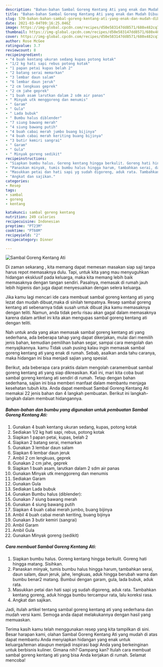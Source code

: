 ```yaml
---
description: "Bahan-bahan Sambal Goreng Kentang Ati yang enak dan Mudah Dibuat"
title: "Bahan-bahan Sambal Goreng Kentang Ati yang enak dan Mudah Dibuat"
slug: 570-bahan-bahan-sambal-goreng-kentang-ati-yang-enak-dan-mudah-dibuat
date: 2021-03-04T09:16:25.046Z
image: https://img-global.cpcdn.com/recipes/d50e583147dd8571/680x482cq70/sambal-goreng-kentang-ati-foto-resep-utama.jpg
thumbnail: https://img-global.cpcdn.com/recipes/d50e583147dd8571/680x482cq70/sambal-goreng-kentang-ati-foto-resep-utama.jpg
cover: https://img-global.cpcdn.com/recipes/d50e583147dd8571/680x482cq70/sambal-goreng-kentang-ati-foto-resep-utama.jpg
author: Rose McGee
ratingvalue: 3.7
reviewcount: 8
recipeingredient:
- "4 buah kentang ukuran sedang kupas potong kotak"
- "1/2 kg hati sapi rebus potong kotak"
- "1 papan petai kupas belah 2"
- "2 batang serai memarkan"
- "3 lembar daun salam"
- "6 lembar daun jeruk"
- "2 cm lengkuas geprek"
- "2 cm jahe geprek"
- "1 buah asam larutkan dalam 2 sdm air panas"
- " Minyak utk menggoreng dan menumis"
- " Garam"
- " Gula"
- " Lada bubuk"
- " Bumbu halus diblender"
- "7 siung bawang merah"
- "4 siung bawang putih"
- "4 buah cabai merah jumbo buang bijinya"
- "4 buah cabai merah keriting buang bijinya"
- "3 butir kemiri sangrai"
- " Garam"
- " Gula"
- " Minyak goreng sedikit"
recipeinstructions:
- "Siapkan bumbu halus. Goreng kentang hingga berkulit. Goreng hati hingga matang. Sisihkan."
- "Panaskan minyak, tumis bumbu halus hingga harum, tambahkan serai, daun salam, daun jeruk, jahe, lengkuas, aduk hingga berubah warna dan bumbu benar2 matang. Bumbui dengan garam, gula, lada bubuk, aduk rata."
- "Masukkan petai dan hati sapi yg sudah digoreng, aduk rata. Tambahkan kentang goreng, aduk hingga bumbu tercampur rata, lalu koreksi rasa."
- "Angkat dan sajikan."
categories:
- Resep
tags:
- sambal
- goreng
- kentang

katakunci: sambal goreng kentang 
nutrition: 249 calories
recipecuisine: Indonesian
preptime: "PT23M"
cooktime: "PT60M"
recipeyield: "2"
recipecategory: Dinner

---
```



![Sambal Goreng Kentang Ati](https://img-global.cpcdn.com/recipes/d50e583147dd8571/680x482cq70/sambal-goreng-kentang-ati-foto-resep-utama.jpg)

Di zaman  sekarang , kita memang dapat memesan masakan siap saji tanpa harus repot memasaknya dulu. Tapi, untuk kita yang mau menyuguhkan hidangan eksklusif pada keluarga, maka kita memang lebih baik memasaknya dengan tangan sendiri. Pasalnya, memasak di rumah jauh lebih higienis dan juga dapat menyesuaikan dengan selera keluarga.

Jika kamu lagi mencari ide cara membuat sambal goreng kentang ati yang lezat dan mudah dibuat,maka di sinilah tempatnya. Resep sambal goreng kentang ati  sebenarnya tidak susah untuk dibuat jika kamu memasaknya dengan teliti. Namun, anda tidak perlu risau akan gagal dalam memasaknya 
karena dalam artikel ini kita akan mengupas sambal goreng kentang ati dengan teliti.  



Nah untuk anda yang akan memasak sambal goreng kentang ati yang sederhana, ada beberapa tahap yang dapat dikerjakan, mulai dari memilih jenis bahan, kemudian pemilihan bahan segar, sampai cara mengolah dan menyajikannya. kamu Tidak usah pusing kalau ingin memasak sambal goreng kentang ati yang enak di rumah. Sebab, asalkan anda  tahu caranya, maka hidangan ini bisa menjadi sajian yang spesial.

Berikut, ada beberapa cara praktis  dalam mengolah caramembuat sambal goreng kentang ati yang siap dikreasikan. Kali ini, mari kita coba buat sambal goreng kentang ati sendiri di rumah. Tetap dengan bahan sederhana, sajian ini bisa memberi manfaat dalam membantu menjaga kesehatan tubuh kita. Anda dapat membuat Sambal Goreng Kentang Ati memakai 22 jenis bahan dan 4 langkah pembuatan. Berikut ini langkah-langkah dalam membuat hidangannya.

<!--inarticleads1-->

##### Bahan-bahan dan bumbu yang digunakan untuk pembuatan Sambal Goreng Kentang Ati:

1. Gunakan 4 buah kentang ukuran sedang, kupas, potong kotak
1. Sediakan 1/2 kg hati sapi, rebus, potong kotak
1. Siapkan 1 papan petai, kupas, belah 2
1. Siapkan 2 batang serai, memarkan
1. Gunakan 3 lembar daun salam
1. Siapkan 6 lembar daun jeruk
1. Ambil 2 cm lengkuas, geprek
1. Gunakan 2 cm jahe, geprek
1. Siapkan 1 buah asam, larutkan dalam 2 sdm air panas
1. Gunakan  Minyak utk menggoreng dan menumis
1. Sediakan  Garam
1. Gunakan  Gula
1. Sediakan  Lada bubuk
1. Gunakan  Bumbu halus (diblender):
1. Gunakan 7 siung bawang merah
1. Gunakan 4 siung bawang putih
1. Siapkan 4 buah cabai merah jumbo, buang bijinya
1. Ambil 4 buah cabai merah keriting, buang bijinya
1. Gunakan 3 butir kemiri (sangrai)
1. Ambil  Garam
1. Ambil  Gula
1. Gunakan  Minyak goreng (sedikit)




<!--inarticleads2-->

##### Cara membuat Sambal Goreng Kentang Ati:

1. Siapkan bumbu halus. Goreng kentang hingga berkulit. Goreng hati hingga matang. Sisihkan.
1. Panaskan minyak, tumis bumbu halus hingga harum, tambahkan serai, daun salam, daun jeruk, jahe, lengkuas, aduk hingga berubah warna dan bumbu benar2 matang. Bumbui dengan garam, gula, lada bubuk, aduk rata.
1. Masukkan petai dan hati sapi yg sudah digoreng, aduk rata. Tambahkan kentang goreng, aduk hingga bumbu tercampur rata, lalu koreksi rasa.
1. Angkat dan sajikan.




Jadi, itulah artikel tentang  sambal goreng kentang ati  yang sederhana dan mudah versi kami. Semoga anda dapat melakukannya dengan hasil yang memuaskan. 

Terima kasih kamu telah menggunakan resep yang kita tampilkan di sini. Besar harapan kami, olahan  Sambal Goreng Kentang Ati yang mudah di atas dapat membantu Anda menyiapkan hidangan yang enak untuk keluarga/teman ataupun menjadi inspirasi bagi Anda yang berkeinginan untuk berbisnis kuliner. Gimana nih? Gampang kan? Itulah cara membuat sambal goreng kentang ati yang bisa Anda kerjakan di rumah. Selamat mencoba!

